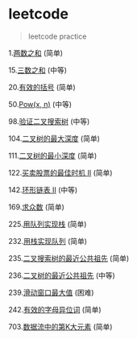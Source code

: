 # leetcode
> leetcode practice

1.[两数之和](./Two_Sum.py) (简单)

15.[三数之和](./3Sum.py) (中等)

20.[有效的括号](./Valid_Parentheses.py) (简单)

50.[Pow(x, n)](./Pow.py) (中等)

98.[验证二叉搜索树](./Validate_Binary_Search_Tree.py) (中等)

104.[二叉树的最大深度](./Maximum_Depth_of_Binary_Tree.py) (简单)

111.[二叉树的最小深度](./Minimum_Depth_of_Binary_Tree.py) (简单)

122.[买卖股票的最佳时机 II](./Best_Time_to_Buy_and_Sell_Stock_II.py) (简单)

142.[环形链表 II](./Linked_List_Cycle_II.py) (中等)

169.[求众数](./Majority_Element.py) (简单)

225.[用队列实现栈](./Implement_Stack_using_Queues.py) (简单)

232.[用栈实现队列](./Implement_Queue_using_Stacks.py) (简单)

235.[二叉搜索树的最近公共祖先](./Lowest_Common_Ancestor_of_a_Binary_Search_Tree.py) (简单)

236.[二叉树的最近公共祖先](./Lowest_Common_Ancestor_of_a_Binary_Tree.py) (中等)

239.[滑动窗口最大值](./Sliding_Window_Maximum.py) (困难)

242.[有效的字母异位词](./Valid_Anagram.py) (简单)

703.[数据流中的第K大元素](./Kth_Largest_Element_in_a_Stream.py) (简单)